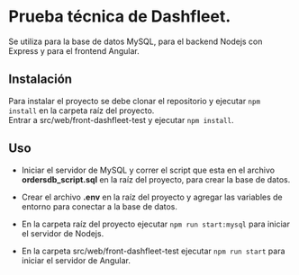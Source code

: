 # Prueba técnica de Dashfleet.

Se utiliza para la base de datos MySQL, para el backend Nodejs con Express y
para el frontend Angular.

## Instalación

Para instalar el proyecto se debe clonar el repositorio y ejecutar
`npm install` en la carpeta raíz del proyecto.  
Entrar a src/web/front-dashfleet-test y ejecutar `npm install`.

## Uso

- Iniciar el servidor de MySQL y correr el script que esta en el archivo
  **ordersdb_script.sql** en la raíz del proyecto, para crear la base de datos.

- Crear el archivo **.env** en la raíz del proyecto y agregar las variables de
  entorno para conectar a la base de datos.

- En la carpeta raíz del proyecto ejecutar `npm run start:mysql` para iniciar el
  servidor de Nodejs.

- En la carpeta src/web/front-dashfleet-test ejecutar `npm run start` para iniciar
  el servidor de Angular.
